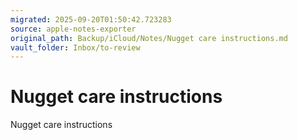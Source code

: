 ```yaml
---
migrated: 2025-09-20T01:50:42.723283
source: apple-notes-exporter
original_path: Backup/iCloud/Notes/Nugget care instructions.md
vault_folder: Inbox/to-review
---
```

# Nugget care instructions

Nugget care instructions 

